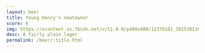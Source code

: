 ```yaml
---
layout: beer
title: Young Henry's newtowner
score: 6
img: https://scontent.xx.fbcdn.net/v/t1.0-0/p480x480/12376181_10153811610908745_3920511327334452329_n.jpg?oh=188f7bd1d7de97cf8747587a030b24d4&oe=590C2183
desc: A fairly plain lager
permalink: /beer/:title.html
---
```

